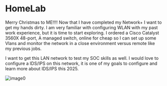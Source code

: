 # HomeLab

Merry Christmas to ME!!!! Now that I have completed my Network+ I want to get my hands dirty. I am very familiar with configuring WLAN with my past work experience, but it is time to start exploring. I ordered a Cisco Catalyst 3560X 48-port, A managed switch, online for cheap so I can set up some Vlans and monitor the network in a close environment versus remote like my previous jobs. 

I want to get this LAN network to test my SOC skills as well. I would love to configure a IDS/IPS on this network, it is one of my goals to configure and learn more about IDS/IPS this 2025. 

![image0](https://github.com/user-attachments/assets/427270c9-6cc4-4ad6-a352-e02762e81850)
